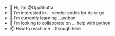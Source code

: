 - 👋 Hi, I’m @OppShotta
- 👀 I’m interested in ... vendor codes for dc or gc
- 🌱 I’m currently learning ...python
- 💞️ I’m looking to collaborate on ... help with python
- 📫 How to reach me ...through here 

<!---
OppShotta/OppShotta is a ✨ special ✨ repository because its `README.md` (this file) appears on your GitHub profile.
You can click the Preview link to take a look at your changes.
--->
